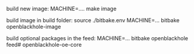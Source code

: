 build new image: 
MACHINE=.... make image

build image in build folder:
source ./bitbake.env
MACHINE=... bitbake openblackhole-image

build optional packages in the feed:
MACHINE=... bitbake openblackhole feed# openblackhole-oe-core
